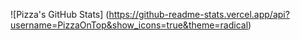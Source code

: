 ![Pizza's GitHub Stats] (https://github-readme-stats.vercel.app/api?username=PizzaOnTop&show_icons=true&theme=radical)
